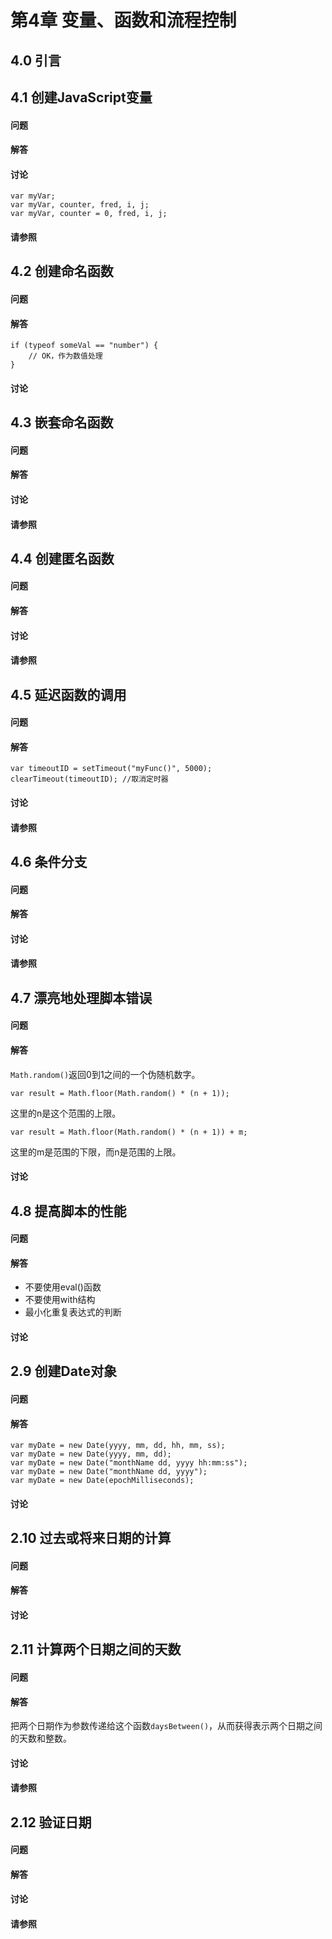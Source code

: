 # 第4章 变量、函数和流程控制 #

## 4.0 引言 ##

## 4.1 创建JavaScript变量 ##

#### 问题 ####

#### 解答 ####

#### 讨论 ####

	var myVar;
	var myVar, counter, fred, i, j;
	var myVar, counter = 0, fred, i, j;
#### 请参照 ####


## 4.2 创建命名函数 ##

#### 问题 ####

#### 解答 ####

	if (typeof someVal == "number") {
		// OK，作为数值处理
	}

#### 讨论 ####

## 4.3 嵌套命名函数 ##

#### 问题 ####

#### 解答 ####

#### 讨论 ####

#### 请参照 ####

## 4.4 创建匿名函数 ##

#### 问题 ####

#### 解答 ####

#### 讨论 ####

#### 请参照 ####

## 4.5 延迟函数的调用 ##

#### 问题 ####

#### 解答 ####

	var timeoutID = setTimeout("myFunc()", 5000);
	clearTimeout(timeoutID); //取消定时器

#### 讨论 ####

#### 请参照 ####

## 4.6 条件分支 ##

#### 问题 ####

#### 解答 ####

#### 讨论 ####

#### 请参照 ####

## 4.7 漂亮地处理脚本错误 ##

#### 问题 ####

#### 解答 ####
`Math.random()`返回0到1之间的一个伪随机数字。

	var result = Math.floor(Math.random() * (n + 1));
这里的n是这个范围的上限。

	var result = Math.floor(Math.random() * (n + 1)) + m;
这里的m是范围的下限，而n是范围的上限。


#### 讨论 ####

## 4.8 提高脚本的性能 ##
#### 问题 ####

#### 解答 ####
* 不要使用eval()函数
* 不要使用with结构
* 最小化重复表达式的判断

#### 讨论 ####
	
## 2.9 创建Date对象 ##

#### 问题 ####

#### 解答 ####

	var myDate = new Date(yyyy, mm, dd, hh, mm, ss);
	var myDate = new Date(yyyy, mm, dd);
	var myDate = new Date("monthName dd, yyyy hh:mm:ss");
	var myDate = new Date("monthName dd, yyyy");
	var myDate = new Date(epochMilliseconds);

#### 讨论 ####

## 2.10 过去或将来日期的计算 ##
#### 问题 ####

#### 解答 ####

#### 讨论 ####

## 2.11 计算两个日期之间的天数 ##
#### 问题 ####


#### 解答 ####
把两个日期作为参数传递给这个函数`daysBetween()`，从而获得表示两个日期之间的天数和整数。
#### 讨论 ####

#### 请参照 ####


## 2.12 验证日期 ##
#### 问题 ####


#### 解答 ####

#### 讨论 ####

#### 请参照 ####